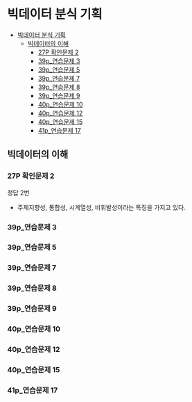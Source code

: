 # 빅데이터 분식 기획

- [빅데이터 분식 기획](#빅데이터-분식-기획)
  - [빅데이터의 이해](#빅데이터의-이해)
    - [27P 확인문제 2](#27p-확인문제-2)
    - [39p\_연습문제 3](#39p_연습문제-3)
    - [39p\_연습문제 5](#39p_연습문제-5)
    - [39p\_연습문제 7](#39p_연습문제-7)
    - [39p\_연습문제 8](#39p_연습문제-8)
    - [39p\_연습문제 9](#39p_연습문제-9)
    - [40p\_연습문제 10](#40p_연습문제-10)
    - [40p\_연습문제 12](#40p_연습문제-12)
    - [40p\_연습문제 15](#40p_연습문제-15)
    - [41p\_연습문제 17](#41p_연습문제-17)

## 빅데이터의 이해

### 27P 확인문제 2

정답 2번

- 주제지향성, 통합성, 시계열성, 비휘발성이라는 특징을 가지고 있다.

### 39p_연습문제 3

### 39p_연습문제 5

### 39p_연습문제 7

### 39p_연습문제 8

### 39p_연습문제 9

### 40p_연습문제 10

### 40p_연습문제 12

### 40p_연습문제 15

### 41p_연습문제 17
